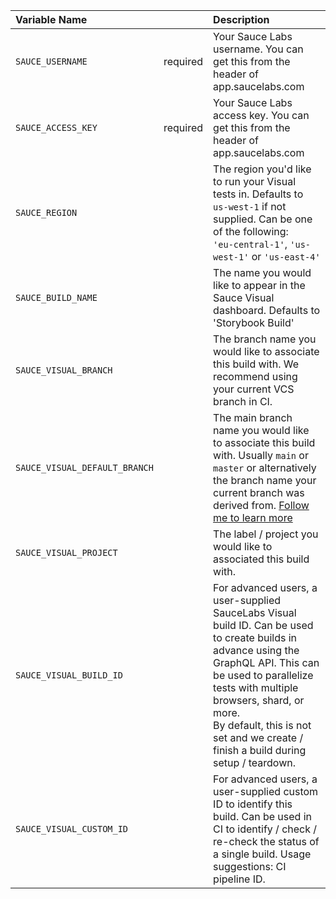 | Variable Name           |          | Description                                                                                                                                                                                                                      |
|:------------------------| -------- |:---------------------------------------------------------------------------------------------------------------------------------------------------------------------------------------------------------------------------------|
| `SAUCE_USERNAME`        | required | Your Sauce Labs username. You can get this from the header of app.saucelabs.com                                                                                                                                                  |
| `SAUCE_ACCESS_KEY`      | required | Your Sauce Labs access key. You can get this from the header of app.saucelabs.com                                                                                                                                                |
| `SAUCE_REGION`          |          | The region you'd like to run your Visual tests in. Defaults to `us-west-1` if not supplied. Can be one of the following: <br/> `'eu-central-1'`, `'us-west-1'` or `'us-east-4'`                                                  |
| `SAUCE_BUILD_NAME`      |          | The name you would like to appear in the Sauce Visual dashboard. Defaults to 'Storybook Build'                                                                                                                                   |
| `SAUCE_VISUAL_BRANCH`   |          | The branch name you would like to associate this build with. We recommend using your current VCS branch in CI.                                                                                                            |
| `SAUCE_VISUAL_DEFAULT_BRANCH`      |          | The main branch name you would like to associate this build with. Usually `main` or `master` or alternatively the branch name your current branch was derived from. [Follow me to learn more](../workflows/ci.md) |
| `SAUCE_VISUAL_PROJECT`  |          | The label / project you would like to associated this build with.                                                                                                                                                                |
| `SAUCE_VISUAL_BUILD_ID` |          | For advanced users, a user-supplied SauceLabs Visual build ID. Can be used to create builds in advance using the GraphQL API. This can be used to parallelize tests with multiple browsers, shard, or more. <br/> By default, this is not set and we create / finish a build during setup / teardown. |
| `SAUCE_VISUAL_CUSTOM_ID` |          | For advanced users, a user-supplied custom ID to identify this build. Can be used in CI to identify / check / re-check the status of a single build. Usage suggestions: CI pipeline ID.  |